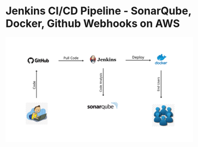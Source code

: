 # Jenkins CI/CD Pipeline - SonarQube, Docker, Github Webhooks on AWS 


<img src="https://github.com/Abdelrahman-17/Jenkins-SonarQube-Docker/blob/main/Jenkins%20%20SonarQube%2C%20Docker.png">
